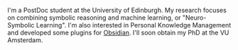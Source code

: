 I'm a PostDoc student at the University of Edinburgh. My research focuses on combining symbolic reasoning and machine learning, or "Neuro-Symbolic Learning". I'm also interested in Personal Knowledge Management and developed some plugins for [Obsidian](Obsidian.md). I'll soon obtain my PhD at the VU Amsterdam.


<!--
**HEmile/HEmile** is a ✨ _special_ ✨ repository because its `README.md` (this file) appears on your GitHub profile.

Here are some ideas to get you started:

- 🔭 I’m currently working on ...
- 🌱 I’m currently learning ...
- 👯 I’m looking to collaborate on ...
- 🤔 I’m looking for help with ...
- 💬 Ask me about ...
- 📫 How to reach me: ...
- 😄 Pronouns: ...
- ⚡ Fun fact: ...
-->
